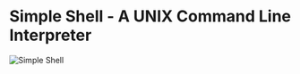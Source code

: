 # Simple Shell - A UNIX Command Line Interpreter

![Simple Shell](https://s3.amazonaws.com/intranet-projects-files/holbertonschool-low_level_programming/235/shell.jpeg)

